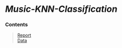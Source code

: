 # _Music-KNN-Classification_

### Contents

> [Report](https://github.com/OJL96/Music-KNN-Classification/files/7219605/Scientific.Programming.in.Python.Report.-.Copy.pdf)\
> [Data](https://www.kaggle.com/andradaolteanu/gtzan-dataset-music-genre-classification)
